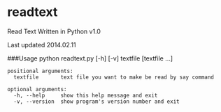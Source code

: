 readtext
========
Read Text Written in Python v1.0

Last updated 2014.02.11

###Usage
	python readtext.py [-h] [-v] textfile [textfile ...]
	
	positional arguments:
	  textfile       text file you want to make be read by say command
  
	optional arguments:
	  -h, --help     show this help message and exit
	  -v, --version  show program's version number and exit
		


